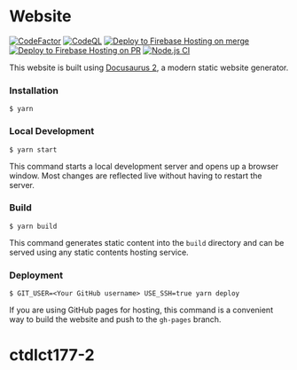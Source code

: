 # Website

[![CodeFactor](https://www.codefactor.io/repository/github/thangved/ctdlct177-2/badge)](https://www.codefactor.io/repository/github/thangved/ctdlct177-2)
[![CodeQL](https://github.com/thangved/ctdlct177-2/actions/workflows/codeql.yml/badge.svg)](https://github.com/thangved/ctdlct177-2/actions/workflows/codeql.yml)
[![Deploy to Firebase Hosting on merge](https://github.com/thangved/ctdlct177-2/actions/workflows/firebase-hosting-merge.yml/badge.svg)](https://github.com/thangved/ctdlct177-2/actions/workflows/firebase-hosting-merge.yml)
[![Deploy to Firebase Hosting on PR](https://github.com/thangved/ctdlct177-2/actions/workflows/firebase-hosting-pull-request.yml/badge.svg)](https://github.com/thangved/ctdlct177-2/actions/workflows/firebase-hosting-pull-request.yml)
[![Node.js CI](https://github.com/thangved/ctdlct177-2/actions/workflows/node.js.yml/badge.svg)](https://github.com/thangved/ctdlct177-2/actions/workflows/node.js.yml)

This website is built using [Docusaurus 2](https://docusaurus.io/), a modern static website generator.

### Installation

```
$ yarn
```

### Local Development

```
$ yarn start
```

This command starts a local development server and opens up a browser window. Most changes are reflected live without having to restart the server.

### Build

```
$ yarn build
```

This command generates static content into the `build` directory and can be served using any static contents hosting service.

### Deployment

```
$ GIT_USER=<Your GitHub username> USE_SSH=true yarn deploy
```

If you are using GitHub pages for hosting, this command is a convenient way to build the website and push to the `gh-pages` branch.

# ctdlct177-2

